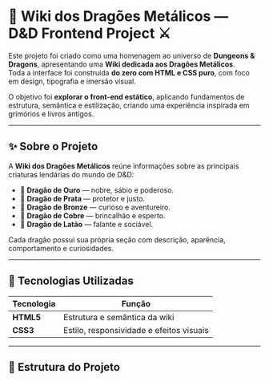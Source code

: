 # 🐉 Wiki dos Dragões Metálicos — D&D Frontend Project ⚔️

Este projeto foi criado como uma homenagem ao universo de **Dungeons & Dragons**, apresentando uma **Wiki dedicada aos Dragões Metálicos**.  
Toda a interface foi construída **do zero com HTML e CSS puro**, com foco em design, tipografia e imersão visual.

O objetivo foi **explorar o front-end estático**, aplicando fundamentos de estrutura, semântica e estilização, criando uma experiência inspirada em grimórios e livros antigos.

---

## ✨ Sobre o Projeto

A **Wiki dos Dragões Metálicos** reúne informações sobre as principais criaturas lendárias do mundo de D&D:

- 🐲 **Dragão de Ouro** — nobre, sábio e poderoso.  
- 🐉 **Dragão de Prata** — protetor e justo.  
- 🐲 **Dragão de Bronze** — curioso e aventureiro.  
- 🐉 **Dragão de Cobre** — brincalhão e esperto.  
- 🐲 **Dragão de Latão** — falante e sociável.

Cada dragão possui sua própria seção com descrição, aparência, comportamento e curiosidades.

---

## 🧱 Tecnologias Utilizadas

| Tecnologia | Função |
|-------------|--------|
| **HTML5** | Estrutura e semântica da wiki |
| **CSS3** | Estilo, responsividade e efeitos visuais |

---

## 🧩 Estrutura do Projeto



